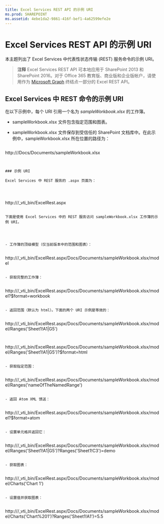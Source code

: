 ```yaml
---
title: Excel Services REST API 的示例 URI
ms.prod: SHAREPOINT
ms.assetid: 4ebe1da2-9861-416f-bef1-4a62599efe2e
---
```



# Excel Services REST API 的示例 URI

本主题列出了 Excel Services 中代表性状态传输 (REST) 服务命令的示例 URI。
  
    
    


> **注释**
> Excel Services REST API 可本地应用于 SharePoint 2013 和 SharePoint 2016。对于 Office 365 教育版、商业版和企业版帐户，请使用作为  [Microsoft Graph](http://graph.microsoft.io/zh-cn/docs/api-reference/v1.0/resources/excel
) 终结点一部分的 Excel REST API。
  
    
    


## Excel Services 中 REST 命令的示例 URI

在以下示例中，每个 URI 引用一个名为  *sampleWorkbook.xlsx*  的工作簿。
  
    
    

- sampleWorkbook.xlsx 文件包含指定范围和图表。
    
  
- sampleWorkbook.xlsx 文件保存到受信任的 SharePoint 文档库中。在此示例中，sampleWorkbook.xlsx 所在位置的路径为：
    
  ```
  
http://<ServerName>/Docs/Documents/sampleWorkbook.xlsx
  ```


### 示例 URI

Excel Services 中 REST 服务的 .aspx 页面为：
  
    
    

```
http://<ServerName>/_vti_bin/ExcelRest.aspx

```

下面是使用 Excel Services 中的 REST 服务访问 sampleWorkbook.xlsx 工作簿的示例 URI。
  
    
    

- 工作簿的顶级模型（仅当前版本中的范围和图表）：
    
  ```
  
http://<ServerName>/_vti_bin/ExcelRest.aspx/Docs/Documents/sampleWorkbook.xlsx/model

  ```

- 获取完整的工作簿：
    
  ```
  
http://<ServerName>/_vti_bin/ExcelRest.aspx/Docs/Documents/sampleWorkbook.xlsx/model?$format=workbook

  ```

- 返回范围（默认为 html）。下面的两个 URI 示例是等效的：
    
  ```
  
http://<ServerName>/_vti_bin/ExcelRest.aspx/Docs/Documents/sampleWorkbook.xlsx/model/Ranges('Sheet1!A1|G5')

  ```


  ```
  
http://<ServerName>/_vti_bin/ExcelRest.aspx/Docs/Documents/sampleWorkbook.xlsx/model/Ranges('Sheet1!A1|G5')?$format=html
  ```

- 获取指定范围：
    
  ```
  http://<ServerName>/_vti_bin/ExcelRest.aspx/Docs/Documents/sampleWorkbook.xlsx/model/Ranges('nameOfTheNamedRange')

  ```

- 返回 Atom XML 馈送：
    
  ```
  
http://<ServerName>/_vti_bin/ExcelRest.aspx/Docs/Documents/sampleWorkbook.xlsx/model?$format=atom

  ```

- 设置单元格并返回它：
    
  ```
  
http://<ServerName>/_vti_bin/ExcelRest.aspx/Docs/Documents/sampleWorkbook.xlsx/model/Ranges('Sheet1!A1|G5')?Ranges('Sheet1!C3')=demo

  ```

- 获取图表：
    
  ```
  
http://<ServerName>/_vti_bin/ExcelRest.aspx/Docs/Documents/sampleWorkbook.xlsx/model/Charts('Chart 1')

  ```

- 设置值并获取图表：
    
  ```
  
http://<ServerName>/_vti_bin/ExcelRest.aspx/Docs/Documents/sampleWorkbook.xlsx/model/Charts('Chart%201')?Ranges('Sheet1!A1')=5.5

  ```



